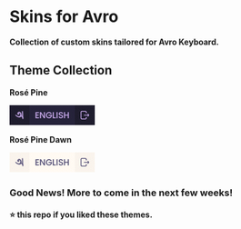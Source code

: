 # Skins for Avro
**Collection of custom skins tailored for Avro Keyboard.**


## Theme Collection
**Rosé Pine**

[<img src=".assets/gif/Rose Pine.gif">](https://github.com/rahaaatul/Skins-for-Avro/blob/main/Ros%C3%A9%20Pine/Rose%20Pine%20Mini.avroskin)

**Rosé Pine Dawn**

[<img src=".assets/gif/Rose Pine Dawn.gif">](https://github.com/rahaaatul/Skins-for-Avro/blob/main/Ros%C3%A9%20Pine/Ros%C3%A9%20Pine%20Dawn%20Mini.avroskin)

### Good News! More to come in the next few weeks!

#### ⭐ this repo if you liked these themes.
